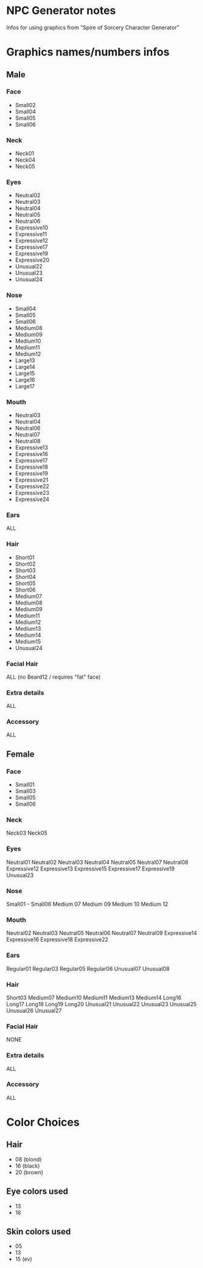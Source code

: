 # NPC Generator notes

Infos for using graphics from "Spire of Sorcery Character Generator"

# Graphics names/numbers infos


## Male


### Face

* Small02
* Small04
* Small05
* Small06

### Neck

* Neck01
* Neck04
* Neck05

### Eyes

* Neutral02
* Neutral03
* Neutral04
* Neutral05
* Neutral06
* Expressive10
* Expressive11
* Expressive12
* Expressive17
* Expressive19
* Expressive20
* Unusual22
* Unusual23
* Unusual24

### Nose

* Small04
* Small05
* Small06
* Medium08
* Medium09
* Medium10
* Medium11
* Medium12
* Large13
* Large14
* Large15
* Large16
* Large17

### Mouth

* Neutral03
* Neutral04
* Neutral06
* Neutral07
* Neutral08
* Expressive13
* Expressive16
* Expressive17
* Expressive18
* Expressive19
* Expressive21
* Expressive22
* Expressive23
* Expressive24
 
### Ears

ALL

### Hair

* Short01
* Short02
* Short03
* Short04
* Short05
* Short06
* Medium07
* Medium08
* Medium09
* Medium11
* Medium12
* Medium13
* Medium14
* Medium15
* Unusual24

### Facial Hair

ALL (no Beard12 / requires "fat" face)

### Extra details

ALL

### Accessory

ALL



## Female


### Face

* Small01
* Small03
* Small05
* Small06

### Neck

Neck03
Neck05

### Eyes

Neutral01
Neutral02
Neutral03
Neutral04
Neutral05
Neutral07
Neutral08
Expressive12
Expressive13
Expressive15
Expressive17
Expressive19
Unusual23

### Nose

Small01 - Small06
Medium 07
Medium 09
Medium 10
Medium 12

### Mouth

Neutral02
Neutral03
Neutral05
Neutral06
Neutral07
Neutral09
Expressive14
Expressive16
Expressive18
Expressive22

### Ears

Regular01
Regular03
Regular05
Regular06
Unusual07
Unusual08

### Hair

Short03
Medium07
Medium10
Medium11
Medium13
Medium14
Long16
Long17
Long18
Long19
Long20
Unusual21
Unusual22
Unusual23
Unusual25
Unusual26
Unusual27

### Facial Hair

NONE

### Extra details

ALL

### Accessory

ALL



# Color Choices


## Hair

* 08 (blond)
* 16 (black)
* 20 (brown)

## Eye colors used

* 13
* 16

## Skin colors used

* 05
* 13
* 15 (ev)